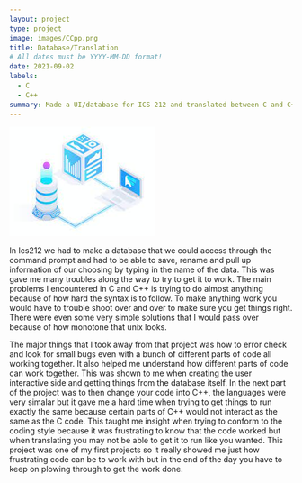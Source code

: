 ```yaml
---
layout: project
type: project
image: images/CCpp.png
title: Database/Translation
# All dates must be YYYY-MM-DD format!
date: 2021-09-02
labels:
  - C
  - C++
summary: Made a UI/database for ICS 212 and translated between C and C++.
---
```


<img class="ui image" src="images/database.jpg">

In Ics212 we had to make a database that we could access through the command prompt and had to be able to save, rename and pull up information of our choosing by typing in the name of the data. This was gave me many troubles along the way to try to get it to work. The main problems I encountered in C and C++ is trying to do almost anything because of how hard the syntax is to follow. To make anything work you would have to trouble shoot over and over to make sure you get things right. There were even some very simple solutions that I would pass over because of how monotone that unix looks. 

The major things that I took away from that project was how to error check and look for small bugs even with a bunch of different parts of code all working together. It also helped me understand how different parts of code can work together. This was shown to me when creating the user interactive side and getting things from the database itself. In the next part of the project was to then change your code into C++, the languages were very simalar but it gave me a hard time when trying to get things to run exactly the same because certain parts of C++ would not interact as the same as the C code. This taught me insight when trying to conform to the coding style because it was frustrating to know that the code worked but when translating you may not be able to get it to run like you wanted. This project was one of my first projects so it really showed me just how frustrating code can be to work with but in the end of the day you have to keep on plowing through to get the work done.    


